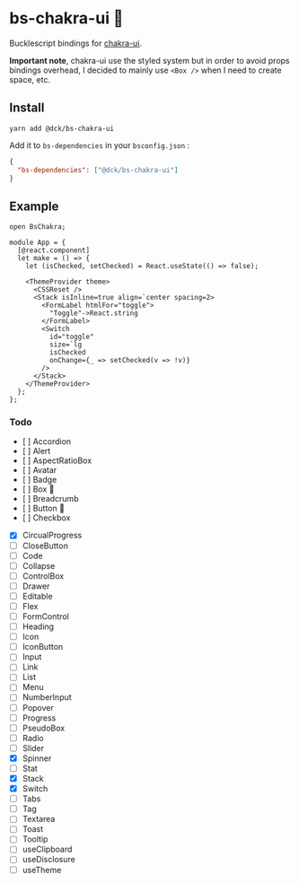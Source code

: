 # bs-chakra-ui 🚧

Bucklescript bindings for [chakra-ui](https://chakra-ui.com).

**Important note**, chakra-ui use the styled system but in order to avoid props bindings overhead, I decided to mainly use `<Box />` when I need to create space, etc.

## Install

```
yarn add @dck/bs-chakra-ui
```

Add it to `bs-dependencies` in your `bsconfig.json` :

```json
{
  "bs-dependencies": ["@dck/bs-chakra-ui"]
}
```

## Example

```reason
open BsChakra;

module App = {
  [@react.component]
  let make = () => {
    let (isChecked, setChecked) = React.useState(() => false);

    <ThemeProvider theme>
      <CSSReset />
      <Stack isInline=true align=`center spacing=2>
        <FormLabel htmlFor="toggle">
          "Toggle"->React.string
        </FormLabel>
        <Switch
          id="toggle"
          size=`lg
          isChecked
          onChange={_ => setChecked(v => !v)}
        />
      </Stack>
    </ThemeProvider>
  };
};
```

### Todo

- [ ] Accordion
- [ ] Alert
- [ ] AspectRatioBox
- [ ] Avatar
- [ ] Badge
- [ ] Box 🚧
- [ ] Breadcrumb
- [ ] Button 🚧
- [ ] Checkbox
- [x] CircualProgress
- [ ] CloseButton
- [ ] Code
- [ ] Collapse
- [ ] ControlBox
- [ ] Drawer
- [ ] Editable
- [ ] Flex
- [ ] FormControl
- [ ] Heading
- [ ] Icon
- [ ] IconButton
- [ ] Input
- [ ] Link
- [ ] List
- [ ] Menu
- [ ] NumberInput
- [ ] Popover
- [ ] Progress
- [ ] PseudoBox
- [ ] Radio
- [ ] Slider
- [x] Spinner
- [ ] Stat
- [x] Stack
- [x] Switch
- [ ] Tabs
- [ ] Tag
- [ ] Textarea
- [ ] Toast
- [ ] Tooltip
- [ ] useClipboard
- [ ] useDisclosure
- [ ] useTheme
